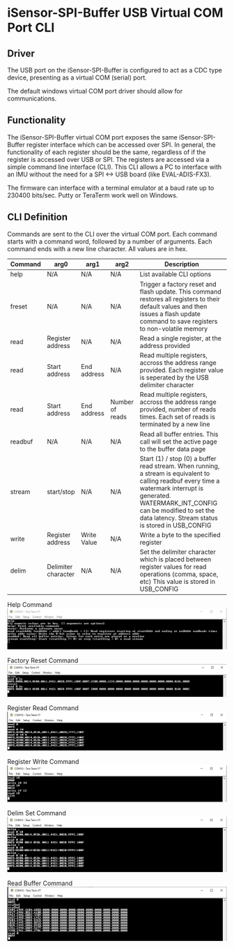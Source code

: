 # iSensor-SPI-Buffer USB Virtual COM Port CLI

## Driver

The USB port on the iSensor-SPI-Buffer is configured to act as a CDC type device, presenting as a virtual COM (serial) port.

The default windows virtual COM port driver should allow for communications. 

## Functionality

The iSensor-SPI-Buffer virtual COM port exposes the same iSensor-SPI-Buffer register interface which can be accessed over SPI. In general, the functionality of each register should be the same, regardless of if the register is accessed over USB or SPI. The registers are accessed via a simple command line interface (CLI). This CLI allows a PC to interface with an IMU without the need for a SPI <-> USB board (like EVAL-ADIS-FX3).

The firmware can interface with a terminal emulator at a baud rate up to 230400 bits/sec. Putty or TeraTerm work well on Windows.

## CLI Definition

Commands are sent to the CLI over the virtual COM port. Each command starts with a command word, followed by a number of arguments. Each command ends with a new line character. All values are in hex.

| Command | arg0 | arg1 | arg2 | Description |
| --- | --- | --- | --- | --- |
| help | N/A | N/A | N/A | List available CLI options |
| freset | N/A | N/A | N/A | Trigger a factory reset and flash update. This command restores all registers to their default values and then issues a flash update command to save registers to non-volatile memory  |
| read | Register address | N/A | N/A | Read a single register, at the address provided |
| read | Start address | End address | N/A | Read multiple registers, accross the address range provided. Each register value is seperated by the USB delimiter character |
| read | Start address | End address | Number of reads | Read multiple registers, accross the address range provided, number of reads times. Each set of reads is terminated by a new line |
| readbuf | N/A | N/A | N/A | Read all buffer entries. This call will set the active page to the buffer data page |
| stream | start/stop | N/A | N/A | Start (1) / stop (0) a buffer read stream. When running, a stream is equivalent to calling readbuf every time a watermark interrupt is generated. WATERMARK_INT_CONFIG can be modified to set the data latency. Stream status is stored in USB_CONFIG |
| write | Register address | Write Value | N/A | Write a byte to the specified register |
| delim | Delimiter character | N/A | N/A | Set the delimiter character which is placed between register values for read operations (comma, space, etc) This value is stored in USB_CONFIG |

Help Command
![Help](https://raw.githubusercontent.com/ajn96/iSensor-SPI-Buffer/master/img/cli_help.JPG)

Factory Reset Command
![Factory Reset](https://raw.githubusercontent.com/ajn96/iSensor-SPI-Buffer/master/img/cli_reset.JPG)

Register Read Command
![Read](https://raw.githubusercontent.com/ajn96/iSensor-SPI-Buffer/master/img/cli_read.JPG)

Register Write Command
![Write](https://raw.githubusercontent.com/ajn96/iSensor-SPI-Buffer/master/img/cli_write.JPG)

Delim Set Command
![Delim](https://raw.githubusercontent.com/ajn96/iSensor-SPI-Buffer/master/img/cli_delim.JPG)

Read Buffer Command
![ReadBuf](https://raw.githubusercontent.com/ajn96/iSensor-SPI-Buffer/master/img/cli_readbuf.JPG)
